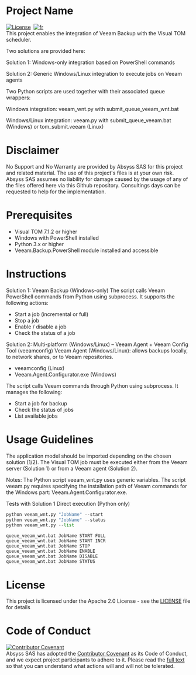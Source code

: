 # Project Name
[![License](https://img.shields.io/badge/License-Apache_2.0-blue.svg)](LICENSE.md)&nbsp;
[![fr](https://img.shields.io/badge/lang-fr-yellow.svg)](README-fr.md)  
This project enables the integration of Veeam Backup with the Visual TOM scheduler.

Two solutions are provided here:

Solution 1: Windows-only integration based on PowerShell commands

Solution 2: Generic Windows/Linux integration to execute jobs on Veeam agents

Two Python scripts are used together with their associated queue wrappers:

Windows integration: veeam_wnt.py with submit_queue_veeam_wnt.bat

Windows/Linux integration: veeam.py with submit_queue_veeam.bat (Windows) or tom_submit.veeam (Linux)

# Disclaimer
No Support and No Warranty are provided by Absyss SAS for this project and related material. The use of this project's files is at your own risk.
Absyss SAS assumes no liability for damage caused by the usage of any of the files offered here via this Github repository.
Consultings days can be requested to help for the implementation.

# Prerequisites

  * Visual TOM 7.1.2 or higher
  * Windows with PowerShell installed
  * Python 3.x or higher
  * Veeam.Backup.PowerShell module installed and accessible

# Instructions
Solution 1: Veeam Backup (Windows-only)
The script calls Veeam PowerShell commands from Python using subprocess. It supports the following actions:
  * Start a job (incremental or full)
  * Stop a job
  * Enable / disable a job
  * Check the status of a job

Solution 2: Multi-platform (Windows/Linux) – Veeam Agent + Veeam Config Tool (veeamconfig)
Veeam Agent (Windows/Linux): allows backups locally, to network shares, or to Veeam repositories.
 - veeamconfig (Linux)
 - Veeam.Agent.Configurator.exe (Windows)

The script calls Veeam commands through Python using subprocess. It manages the following:
  * Start a job for backup
  * Check the status of jobs
  * List available jobs

# Usage Guidelines

The application model should be imported depending on the chosen solution (1/2).
The Visual TOM job must be executed either from the Veeam server (Solution 1) or from a Veeam agent (Solution 2).

Notes:
The Python script veeam_wnt.py uses generic variables.
The script veeam.py requires specifying the installation path of Veeam commands for the Windows part: Veeam.Agent.Configurator.exe.

Tests with Solution 1
Direct execution (Python only)
  ``` Python
python veeam_wnt.py "JobName" --start
python veeam_wnt.py "JobName" --status
python veeam_wnt.py --list
  ```
 
  ```Execution via queue
queue_veeam_wnt.bat JobName START FULL
queue_veeam_wnt.bat JobName START INCR
queue_veeam_wnt.bat JobName STOP
queue_veeam_wnt.bat JobName ENABLE
queue_veeam_wnt.bat JobName DISABLE
queue_veeam_wnt.bat JobName STATUS
  ```

# License
This project is licensed under the Apache 2.0 License - see the [LICENSE](license) file for details


# Code of Conduct
[![Contributor Covenant](https://img.shields.io/badge/Contributor%20Covenant-v2.1%20adopted-ff69b4.svg)](code-of-conduct.md)  
Absyss SAS has adopted the [Contributor Covenant](CODE_OF_CONDUCT.md) as its Code of Conduct, and we expect project participants to adhere to it. Please read the [full text](CODE_OF_CONDUCT.md) so that you can understand what actions will and will not be tolerated.
